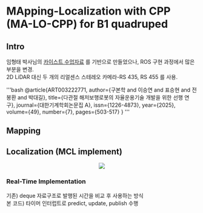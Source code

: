 # MApping-Localization with CPP (MA-LO-CPP) for B1 quadruped
## Intro
임형태 박사님의 [카이스트 수업자료](https://github.com/LimHyungTae/mcl_2d_lidar_ros) 를 기반으로 만들었으나, ROS 구현 과정에서 많은 부분을 변경.  
2D LiDAR 대신 두 개의 리얼센스 스테레오 카메라-RS 435, RS 455 를 사용.  

'''bash
@article{ART003222771,
author={구본학 and 이승연 and 표승현 and 전봉환 and 박대길},
title={다관절 해저보행로봇의 자율운용기술 개발을 위한 선행 연구},
journal={대한기계학회논문집 A},
issn={1226-4873},
year={2025},
volume={49},
number={7},
pages={503-517}
}
'''
## Mapping 

## Localization (MCL implement)
<p align='center'>
  <img src="https://github.com/user-attachments/assets/08eb3034-f336-49a3-a8be-b0bd5c90dc72">
</p>


### Real-Time Implementation
기존) deque 자료구조로 발행된 시간을 비교 후 사용하는 방식  
본 코드) 타이머 인터럽트로 predict, update, publish 수행
